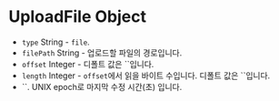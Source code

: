 # UploadFile Object

* `type` String - `file`.
* `filePath` String - 업로드할 파일의 경로입니다.
* `offset` Integer - 디폴트 값은 ``입니다.
* `length` Integer - `offset`에서 읽을 바이트 수입니다. 디폴트 값은 ``입니다.
* ``. UNIX epoch로 마지막 수정 시간(초) 입니다.